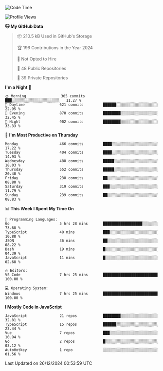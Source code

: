 <!--START_SECTION:waka-->
![Code Time](http://img.shields.io/badge/Code%20Time-883%20hrs%2041%20mins-blue)

![Profile Views](http://img.shields.io/badge/Profile%20Views-8-blue)

**🐱 My GitHub Data** 

> 📦 210.5 kB Used in GitHub's Storage 
 > 
> 🏆 196 Contributions in the Year 2024
 > 
> 🚫 Not Opted to Hire
 > 
> 📜 48 Public Repositories 
 > 
> 🔑 39 Private Repositories 
 > 
**I'm a Night 🦉** 

```text
🌞 Morning                305 commits         ███░░░░░░░░░░░░░░░░░░░░░░   11.27 % 
🌆 Daytime                621 commits         ██████░░░░░░░░░░░░░░░░░░░   22.95 % 
🌃 Evening                878 commits         ████████░░░░░░░░░░░░░░░░░   32.45 % 
🌙 Night                  902 commits         ████████░░░░░░░░░░░░░░░░░   33.33 % 
```
📅 **I'm Most Productive on Thursday** 

```text
Monday                   466 commits         ████░░░░░░░░░░░░░░░░░░░░░   17.22 % 
Tuesday                  404 commits         ████░░░░░░░░░░░░░░░░░░░░░   14.93 % 
Wednesday                488 commits         █████░░░░░░░░░░░░░░░░░░░░   18.03 % 
Thursday                 552 commits         █████░░░░░░░░░░░░░░░░░░░░   20.40 % 
Friday                   238 commits         ██░░░░░░░░░░░░░░░░░░░░░░░   08.80 % 
Saturday                 319 commits         ███░░░░░░░░░░░░░░░░░░░░░░   11.79 % 
Sunday                   239 commits         ██░░░░░░░░░░░░░░░░░░░░░░░   08.83 % 
```


📊 **This Week I Spent My Time On** 

```text
💬 Programming Languages: 
Go                       5 hrs 28 mins       ██████████████████░░░░░░░   73.68 % 
TypeScript               48 mins             ███░░░░░░░░░░░░░░░░░░░░░░   10.88 % 
JSON                     36 mins             ██░░░░░░░░░░░░░░░░░░░░░░░   08.22 % 
Bash                     19 mins             █░░░░░░░░░░░░░░░░░░░░░░░░   04.39 % 
JavaScript               11 mins             █░░░░░░░░░░░░░░░░░░░░░░░░   02.68 % 

🔥 Editors: 
VS Code                  7 hrs 25 mins       █████████████████████████   100.00 % 

💻 Operating System: 
Windows                  7 hrs 25 mins       █████████████████████████   100.00 % 
```

**I Mostly Code in JavaScript** 

```text
JavaScript               21 repos            ████████░░░░░░░░░░░░░░░░░   32.81 % 
TypeScript               15 repos            ██████░░░░░░░░░░░░░░░░░░░   23.44 % 
Vue                      7 repos             ███░░░░░░░░░░░░░░░░░░░░░░   10.94 % 
Go                       2 repos             █░░░░░░░░░░░░░░░░░░░░░░░░   03.12 % 
AutoHotkey               1 repo              ░░░░░░░░░░░░░░░░░░░░░░░░░   01.56 % 
```




 Last Updated on 26/12/2024 00:53:59 UTC
<!--END_SECTION:waka-->
